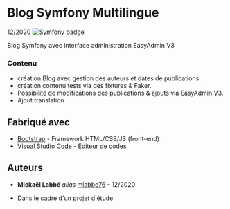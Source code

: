 # Blog Symfony Multilingue

12/2020
[![Symfony badge](https://img.shields.io/badge/Project-Symfony-red.svg)](https://symfony.com/)

Blog Symfony avec interface administration EasyAdmin V3

### Contenu

- création Blog avec gestion des auteurs et dates de publications.
- création contenu tests via des fixtures & Faker.
- Possibilité de modifications des publications & ajouts via EasyAdmin V3.
- Ajout translation 

## Fabriqué avec

* [Bootstrap](https://getbootstrap.com/) - Framework HTML/CSS/JS (front-end)
* [Visual Studio Code](https://code.visualstudio.com/) - Editeur de codes


## Auteurs

* **Mickaël Labbé** _alias_ [mlabbe76](http://profil-mlabbe.fr) - 12/2020
- Dans le cadre d'un projet d'étude.




